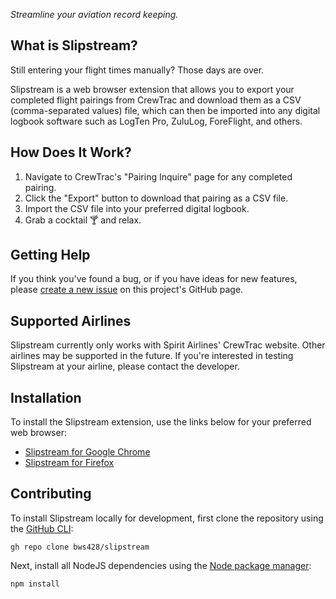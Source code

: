 _Streamline your aviation record keeping._

## What is Slipstream?

Still entering your flight times manually? Those days are over.

Slipstream is a web browser extension that allows you to export your completed flight pairings from CrewTrac and download them as a CSV (comma-separated values) file, which can then be imported into any digital logbook software such as LogTen Pro, ZuluLog, ForeFlight, and others.

## How Does It Work?

1. Navigate to CrewTrac's "Pairing Inquire" page for any completed pairing.
2. Click the "Export" button to download that pairing as a CSV file.
3. Import the CSV file into your preferred digital logbook.
4. Grab a cocktail 🍸 and relax.

## Getting Help

If you think you've found a bug, or if you have ideas for new features, please [create a new issue](https://github.com/bws428/slipstream/issues) on this project's GitHub page.

## Supported Airlines

Slipstream currently only works with Spirit Airlines' CrewTrac website. Other airlines may be supported in the future. If you're interested in testing Slipstream at your airline, please contact the developer.


## Installation

To install the Slipstream extension, use the links below for your preferred web browser:

* [Slipstream for Google Chrome](https://chrome.google.com/webstore/detail/slipstream/bokjbdfakchehkhehaomoaihpfoddheo)
* [Slipstream for Firefox](https://addons.mozilla.org/en-US/firefox/addon/slipstream/)

## Contributing

To install Slipstream locally for development, first clone the repository using the [GitHub CLI](https://cli.github.com/):

`gh repo clone bws428/slipstream`

Next, install all NodeJS dependencies using the [Node package manager](https://www.npmjs.com/):

`npm install`
